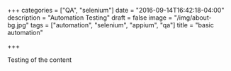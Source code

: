 +++
categories = ["QA", "selenium"]
date = "2016-09-14T16:42:18-04:00"
description = "Automation Testing"
draft = false
image = "/img/about-bg.jpg"
tags = ["automation", "selenium", "appium", "qa"]
title = "basic automation"

+++

Testing of the content
